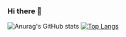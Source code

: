 ### Hi there 👋

![Anurag's GitHub stats](https://github-readme-stats.vercel.app/api?username=Zo0med&show_icons=true&theme=tokyonight)
[![Top Langs](https://github-readme-stats.vercel.app/api/top-langs/?username=anuraghazra&layout=compact&theme=tokyonight)](https://github.com/anuraghazra/github-readme-stats)
